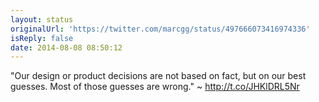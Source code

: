 ```yaml
---
layout: status
originalUrl: 'https://twitter.com/marcgg/status/497666073416974336'
isReply: false
date: 2014-08-08 08:50:12
---
```


"Our design or product decisions are not based on fact, but on our best guesses. Most of those guesses are wrong." ~ http://t.co/JHKlDRL5Nr

